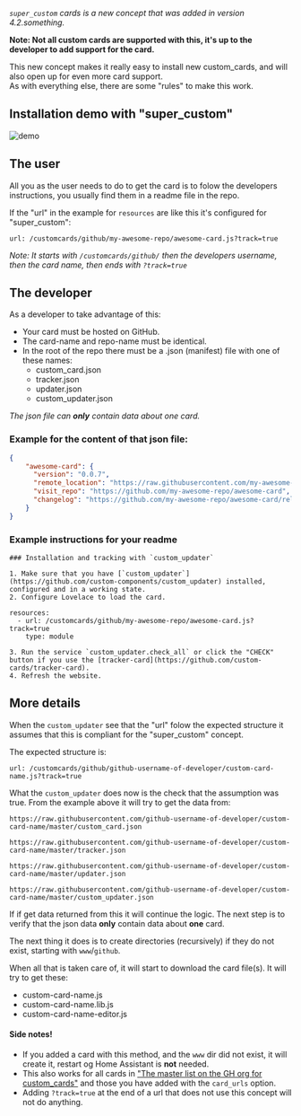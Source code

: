 _`super_custom` cards is a new concept that was added in version 4.2.something._

**Note: Not all custom cards are supported with this, it's up to the developer to add support for the card.**

This new concept makes it really easy to install new custom_cards, and will also open up for even more card support.  
As with everything else, there are some "rules" to make this work.

## Installation demo with "super_custom"

![demo](https://github.com/custom-cards/tracker-card/blob/master/files/tracker-card.gif)

## The user

All you as the user needs to do to get the card is to folow the developers instructions, you usually find them in a readme file in the repo.

If the "url" in the example for `resources` are like this it's configured for "super_custom":

```text
url: /customcards/github/my-awesome-repo/awesome-card.js?track=true
```

_Note: It starts with `/customcards/github/` then the developers username, then the card name, then ends with `?track=true`_

## The developer

As a developer to take advantage of this:

- Your card must be hosted on GitHub.
- The card-name and repo-name must be identical.
- In the root of the repo there must be a .json (manifest) file with one of these names:
  - custom_card.json
  - tracker.json
  - updater.json
  - custom_updater.json

_The json file can **only** contain data about one card._

### Example for the content of that json file:

```json
{
    "awesome-card": {
      "version": "0.0.7",
      "remote_location": "https://raw.githubusercontent.com/my-awesome-repo/awesome-card/master/awesome-card.js",
      "visit_repo": "https://github.com/my-awesome-repo/awesome-card",
      "changelog": "https://github.com/my-awesome-repo/awesome-card/releases/latest"
    }
}
```

### Example instructions for your readme

```text
### Installation and tracking with `custom_updater`

1. Make sure that you have [`custom_updater`](https://github.com/custom-components/custom_updater) installed, configured and in a working state.
2. Configure Lovelace to load the card.

resources:
  - url: /customcards/github/my-awesome-repo/awesome-card.js?track=true
    type: module

3. Run the service `custom_updater.check_all` or click the "CHECK" button if you use the [tracker-card](https://github.com/custom-cards/tracker-card).
4. Refresh the website.
```

## More details

When the `custom_updater` see that the "url" folow the expected structure it assumes that this is compliant for the "super_custom" concept.

The expected structure is:

```text
url: /customcards/github/github-username-of-developer/custom-card-name.js?track=true
```

What the `custom_updater` does now is the check that the assumption was true.
From the example above it will try to get the data from:

```text
https://raw.githubusercontent.com/github-username-of-developer/custom-card-name/master/custom_card.json
```

```text
https://raw.githubusercontent.com/github-username-of-developer/custom-card-name/master/tracker.json
```

```text
https://raw.githubusercontent.com/github-username-of-developer/custom-card-name/master/updater.json
```

```text
https://raw.githubusercontent.com/github-username-of-developer/custom-card-name/master/custom_updater.json
```

If if get data returned from this it will continue the logic.
The next step is to verify that the json data **only** contain data about **one** card.

The next thing it does is to create directories (recursively) if they do not exist, starting with `www`/`github`.

When all that is taken care of, it will start to download the card file(s).
It will try to get these:

- custom-card-name.js
- custom-card-name.lib.js
- custom-card-name-editor.js

#### Side notes!

- If you added a card with this method, and the `www` dir did not exist, it will create it, restart og Home Assistant is **not** needed.
- This also works for all cards in  ["The master list on the GH org for custom_cards"](https://github.com/custom-cards/information/blob/master/repos.json) and those you have added with the `card_urls` option.
- Adding `?track=true` at the end of a url that does not use this concept will not do anything.